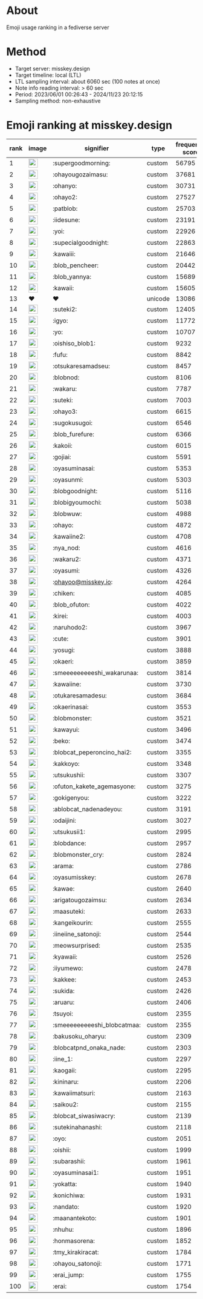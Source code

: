 # About
Emoji usage ranking in a fediverse server

# Method
- Target server: misskey.design
- Target timeline: local (LTL)
- LTL sampling interval: about 6060 sec (100 notes at once)
- Note info reading interval: > 60 sec
- Period: 2023/06/01 00:26:43 - 2024/11/23 20:12:15 
- Sampling method: non-exhaustive

# Emoji ranking at misskey.design

|rank|image|signifier|type|frequency score|
|----|----|----|----|----|
|1|<img height="24" src="https://misskey.design/emoji/supergoodmorning.webp">|:supergoodmorning:|custom|56795|
|2|<img height="24" src="https://misskey.design/emoji/ohayougozaimasu.webp">|:ohayougozaimasu:|custom|37681|
|3|<img height="24" src="https://misskey.design/emoji/ohanyo.webp">|:ohanyo:|custom|30731|
|4|<img height="24" src="https://misskey.design/emoji/ohayo2.webp">|:ohayo2:|custom|27527|
|5|<img height="24" src="https://misskey.design/emoji/patblob.webp">|:patblob:|custom|25703|
|6|<img height="24" src="https://misskey.design/emoji/iidesune.webp">|:iidesune:|custom|23191|
|7|<img height="24" src="https://misskey.design/emoji/yoi.webp">|:yoi:|custom|22926|
|8|<img height="24" src="https://misskey.design/emoji/supecialgoodnight.webp">|:supecialgoodnight:|custom|22863|
|9|<img height="24" src="https://misskey.design/emoji/kawaiii.webp">|:kawaiii:|custom|21646|
|10|<img height="24" src="https://misskey.design/emoji/blob_pencheer.webp">|:blob_pencheer:|custom|20442|
|11|<img height="24" src="https://misskey.design/emoji/blob_yannya.webp">|:blob_yannya:|custom|15689|
|12|<img height="24" src="https://misskey.design/emoji/kawaii.webp">|:kawaii:|custom|15605|
|13|❤|❤|unicode|13086|
|14|<img height="24" src="https://misskey.design/emoji/suteki2.webp">|:suteki2:|custom|12405|
|15|<img height="24" src="https://misskey.design/emoji/igyo.webp">|:igyo:|custom|11772|
|16|<img height="24" src="https://misskey.design/emoji/yo.webp">|:yo:|custom|10707|
|17|<img height="24" src="https://misskey.design/emoji/oishiso_blob1.webp">|:oishiso_blob1:|custom|9232|
|18|<img height="24" src="https://misskey.design/emoji/fufu.webp">|:fufu:|custom|8842|
|19|<img height="24" src="https://misskey.design/emoji/otsukaresamadseu.webp">|:otsukaresamadseu:|custom|8457|
|20|<img height="24" src="https://misskey.design/emoji/blobnod.webp">|:blobnod:|custom|8106|
|21|<img height="24" src="https://misskey.design/emoji/wakaru.webp">|:wakaru:|custom|7787|
|22|<img height="24" src="https://misskey.design/emoji/suteki.webp">|:suteki:|custom|7003|
|23|<img height="24" src="https://misskey.design/emoji/ohayo3.webp">|:ohayo3:|custom|6615|
|24|<img height="24" src="https://misskey.design/emoji/sugokusugoi.webp">|:sugokusugoi:|custom|6546|
|25|<img height="24" src="https://misskey.design/emoji/blob_furefure.webp">|:blob_furefure:|custom|6366|
|26|<img height="24" src="https://misskey.design/emoji/kakoii.webp">|:kakoii:|custom|6015|
|27|<img height="24" src="https://misskey.design/emoji/gojiai.webp">|:gojiai:|custom|5591|
|28|<img height="24" src="https://misskey.design/emoji/oyasuminasai.webp">|:oyasuminasai:|custom|5353|
|29|<img height="24" src="https://misskey.design/emoji/oyasunmi.webp">|:oyasunmi:|custom|5303|
|30|<img height="24" src="https://misskey.design/emoji/blobgoodnight.webp">|:blobgoodnight:|custom|5116|
|31|<img height="24" src="https://misskey.design/emoji/blobigyoumochi.webp">|:blobigyoumochi:|custom|5038|
|32|<img height="24" src="https://misskey.design/emoji/blobwuw.webp">|:blobwuw:|custom|4988|
|33|<img height="24" src="https://misskey.design/emoji/ohayo.webp">|:ohayo:|custom|4872|
|34|<img height="24" src="https://misskey.design/emoji/kawaiine2.webp">|:kawaiine2:|custom|4708|
|35|<img height="24" src="https://misskey.design/emoji/nya_nod.webp">|:nya_nod:|custom|4616|
|36|<img height="24" src="https://misskey.design/emoji/wakaru2.webp">|:wakaru2:|custom|4371|
|37|<img height="24" src="https://misskey.design/emoji/oyasumi.webp">|:oyasumi:|custom|4326|
|38|<img height="24" src="https://misskey.design/emoji/ohayoo.webp">|:ohayoo@misskey.io:|custom|4264|
|39|<img height="24" src="https://misskey.design/emoji/chiken.webp">|:chiken:|custom|4085|
|40|<img height="24" src="https://misskey.design/emoji/blob_ofuton.webp">|:blob_ofuton:|custom|4022|
|41|<img height="24" src="https://misskey.design/emoji/kirei.webp">|:kirei:|custom|4003|
|42|<img height="24" src="https://misskey.design/emoji/naruhodo2.webp">|:naruhodo2:|custom|3967|
|43|<img height="24" src="https://misskey.design/emoji/cute.webp">|:cute:|custom|3901|
|44|<img height="24" src="https://misskey.design/emoji/yosugi.webp">|:yosugi:|custom|3888|
|45|<img height="24" src="https://misskey.design/emoji/okaeri.webp">|:okaeri:|custom|3859|
|46|<img height="24" src="https://misskey.design/emoji/smeeeeeeeeeshi_wakarunaa.webp">|:smeeeeeeeeeshi_wakarunaa:|custom|3814|
|47|<img height="24" src="https://misskey.design/emoji/kawaiine.webp">|:kawaiine:|custom|3730|
|48|<img height="24" src="https://misskey.design/emoji/otukaresamadesu.webp">|:otukaresamadesu:|custom|3684|
|49|<img height="24" src="https://misskey.design/emoji/okaerinasai.webp">|:okaerinasai:|custom|3553|
|50|<img height="24" src="https://misskey.design/emoji/blobmonster.webp">|:blobmonster:|custom|3521|
|51|<img height="24" src="https://misskey.design/emoji/kawayui.webp">|:kawayui:|custom|3496|
|52|<img height="24" src="https://misskey.design/emoji/beko.webp">|:beko:|custom|3474|
|53|<img height="24" src="https://misskey.design/emoji/blobcat_peperoncino_hai2.webp">|:blobcat_peperoncino_hai2:|custom|3355|
|54|<img height="24" src="https://misskey.design/emoji/kakkoyo.webp">|:kakkoyo:|custom|3348|
|55|<img height="24" src="https://misskey.design/emoji/utsukushii.webp">|:utsukushii:|custom|3307|
|56|<img height="24" src="https://misskey.design/emoji/ofuton_kakete_agemasyone.webp">|:ofuton_kakete_agemasyone:|custom|3275|
|57|<img height="24" src="https://misskey.design/emoji/gokigenyou.webp">|:gokigenyou:|custom|3222|
|58|<img height="24" src="https://misskey.design/emoji/ablobcat_nadenadeyou.webp">|:ablobcat_nadenadeyou:|custom|3191|
|59|<img height="24" src="https://misskey.design/emoji/odaijini.webp">|:odaijini:|custom|3027|
|60|<img height="24" src="https://misskey.design/emoji/utsukusii1.webp">|:utsukusii1:|custom|2995|
|61|<img height="24" src="https://misskey.design/emoji/blobdance.webp">|:blobdance:|custom|2957|
|62|<img height="24" src="https://misskey.design/emoji/blobmonster_cry.webp">|:blobmonster_cry:|custom|2824|
|63|<img height="24" src="https://misskey.design/emoji/arama.webp">|:arama:|custom|2786|
|64|<img height="24" src="https://misskey.design/emoji/oyasumisskey.webp">|:oyasumisskey:|custom|2678|
|65|<img height="24" src="https://misskey.design/emoji/kawae.webp">|:kawae:|custom|2640|
|66|<img height="24" src="https://misskey.design/emoji/arigatougozaimsu.webp">|:arigatougozaimsu:|custom|2634|
|67|<img height="24" src="https://misskey.design/emoji/maasuteki.webp">|:maasuteki:|custom|2633|
|68|<img height="24" src="https://misskey.design/emoji/kangeikourin.webp">|:kangeikourin:|custom|2555|
|69|<img height="24" src="https://misskey.design/emoji/iineiine_satonoji.webp">|:iineiine_satonoji:|custom|2544|
|70|<img height="24" src="https://misskey.design/emoji/meowsurprised.webp">|:meowsurprised:|custom|2535|
|71|<img height="24" src="https://misskey.design/emoji/kyawaii.webp">|:kyawaii:|custom|2526|
|72|<img height="24" src="https://misskey.design/emoji/iiyumewo.webp">|:iiyumewo:|custom|2478|
|73|<img height="24" src="https://misskey.design/emoji/kakkee.webp">|:kakkee:|custom|2453|
|74|<img height="24" src="https://misskey.design/emoji/sukida.webp">|:sukida:|custom|2426|
|75|<img height="24" src="https://misskey.design/emoji/aruaru.webp">|:aruaru:|custom|2406|
|76|<img height="24" src="https://misskey.design/emoji/tsuyoi.webp">|:tsuyoi:|custom|2355|
|77|<img height="24" src="https://misskey.design/emoji/smeeeeeeeeeshi_blobcatmaa.webp">|:smeeeeeeeeeshi_blobcatmaa:|custom|2355|
|78|<img height="24" src="https://misskey.design/emoji/bakusoku_oharyu.webp">|:bakusoku_oharyu:|custom|2309|
|79|<img height="24" src="https://misskey.design/emoji/blobcatpnd_onaka_nade.webp">|:blobcatpnd_onaka_nade:|custom|2303|
|80|<img height="24" src="https://misskey.design/emoji/iine_1.webp">|:iine_1:|custom|2297|
|81|<img height="24" src="https://misskey.design/emoji/kaogaii.webp">|:kaogaii:|custom|2295|
|82|<img height="24" src="https://misskey.design/emoji/kininaru.webp">|:kininaru:|custom|2206|
|83|<img height="24" src="https://misskey.design/emoji/kawaiimatsuri.webp">|:kawaiimatsuri:|custom|2163|
|84|<img height="24" src="https://misskey.design/emoji/saikou2.webp">|:saikou2:|custom|2155|
|85|<img height="24" src="https://misskey.design/emoji/blobcat_siwasiwacry.webp">|:blobcat_siwasiwacry:|custom|2139|
|86|<img height="24" src="https://misskey.design/emoji/sutekinahanashi.webp">|:sutekinahanashi:|custom|2118|
|87|<img height="24" src="https://misskey.design/emoji/oyo.webp">|:oyo:|custom|2051|
|88|<img height="24" src="https://misskey.design/emoji/oishii.webp">|:oishii:|custom|1999|
|89|<img height="24" src="https://misskey.design/emoji/subarashii.webp">|:subarashii:|custom|1961|
|90|<img height="24" src="https://misskey.design/emoji/oyasuminasai1.webp">|:oyasuminasai1:|custom|1951|
|91|<img height="24" src="https://misskey.design/emoji/yokatta.webp">|:yokatta:|custom|1940|
|92|<img height="24" src="https://misskey.design/emoji/konichiwa.webp">|:konichiwa:|custom|1931|
|93|<img height="24" src="https://misskey.design/emoji/nandato.webp">|:nandato:|custom|1920|
|94|<img height="24" src="https://misskey.design/emoji/maanantekoto.webp">|:maanantekoto:|custom|1901|
|95|<img height="24" src="https://misskey.design/emoji/nhuhu.webp">|:nhuhu:|custom|1896|
|96|<img height="24" src="https://misskey.design/emoji/honmasorena.webp">|:honmasorena:|custom|1852|
|97|<img height="24" src="https://misskey.design/emoji/tmy_kirakiracat.webp">|:tmy_kirakiracat:|custom|1784|
|98|<img height="24" src="https://misskey.design/emoji/ohayou_satonoji.webp">|:ohayou_satonoji:|custom|1771|
|99|<img height="24" src="https://misskey.design/emoji/erai_jump.webp">|:erai_jump:|custom|1755|
|100|<img height="24" src="https://misskey.design/emoji/erai.webp">|:erai:|custom|1754|
